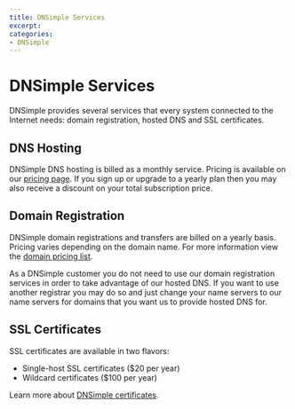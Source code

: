 ```yaml
---
title: DNSimple Services
excerpt: 
categories:
- DNSimple
---
```


# DNSimple Services

DNSimple provides several services that every system connected to the Internet needs: domain registration, hosted DNS and SSL certificates.

## DNS Hosting

DNSimple DNS hosting is billed as a monthly service. Pricing is available on our [pricing page](https://dnsimple.com/pricing). If you sign up or upgrade to a yearly plan then you may also receive a discount on your total subscription price. 

## Domain Registration

DNSimple domain registrations and transfers are billed on a yearly basis. Pricing varies depending on the domain name. For more information view the [domain pricing list](https://dnsimple.com/tld-pricing).

As a DNSimple customer you do not need to use our domain registration services in order to take advantage of our hosted DNS. If you want to use another registrar you may do so and just change your name servers to our name servers for domains that you want us to provide hosted DNS for.

## SSL Certificates

SSL certificates are available in two flavors:

- Single-host SSL certificates ($20 per year)
- Wildcard certificates ($100 per year)

Learn more about [DNSimple certificates](/articles/ssl-certificates).
